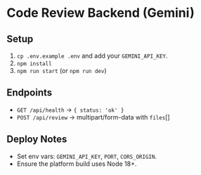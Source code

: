 # Code Review Backend (Gemini)


## Setup
1. `cp .env.example .env` and add your `GEMINI_API_KEY`.
2. `npm install`
3. `npm run start` (or `npm run dev`)


## Endpoints
- `GET /api/health` → `{ status: 'ok' }`
- `POST /api/review` → multipart/form-data with `files`[]


## Deploy Notes
- Set env vars: `GEMINI_API_KEY`, `PORT`, `CORS_ORIGIN`.
- Ensure the platform build uses Node 18+.